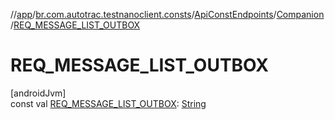 //[app](../../../../index.md)/[br.com.autotrac.testnanoclient.consts](../../index.md)/[ApiConstEndpoints](../index.md)/[Companion](index.md)/[REQ_MESSAGE_LIST_OUTBOX](-r-e-q_-m-e-s-s-a-g-e_-l-i-s-t_-o-u-t-b-o-x.md)

# REQ_MESSAGE_LIST_OUTBOX

[androidJvm]\
const val [REQ_MESSAGE_LIST_OUTBOX](-r-e-q_-m-e-s-s-a-g-e_-l-i-s-t_-o-u-t-b-o-x.md): [String](https://kotlinlang.org/api/latest/jvm/stdlib/kotlin/-string/index.html)

